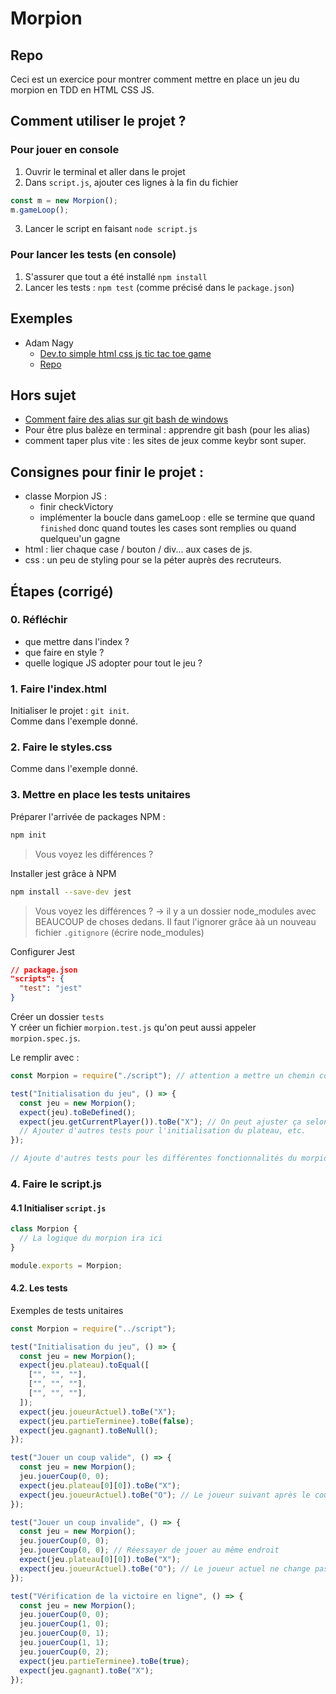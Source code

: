 # Morpion

## Repo

Ceci est un exercice pour montrer comment mettre en place un jeu du morpion en TDD en HTML CSS JS.

## Comment utiliser le projet ?

### Pour jouer en console

1. Ouvrir le terminal et aller dans le projet
2. Dans `script.js`, ajouter ces lignes à la fin du fichier
  ```js
  const m = new Morpion();
  m.gameLoop();
  ```
3. Lancer le script en faisant `node script.js`

### Pour lancer les tests (en console)

1. S'assurer que tout a été installé `npm install`
2. Lancer les tests : `npm test` (comme précisé dans le `package.json`)


## Exemples

- Adam Nagy
  - [Dev.to simple html css js tic tac toe game](https://dev.to/javascriptacademy/create-a-simple-tic-tac-toe-game-using-html-css-javascript-i4k)
  - [Repo](https://github.com/javascriptacademy-stash/tic-tac-toe)

## Hors sujet

- [Comment faire des alias sur git bash de windows](https://stackoverflow.com/questions/37104273/how-to-set-aliases-in-git-bash-for-windows)
- Pour être plus balèze en terminal : apprendre git bash (pour les alias)
- comment taper plus vite : les sites de jeux comme keybr sont super.

## Consignes pour finir le projet :

- classe Morpion JS :
  - finir checkVictory
  - implémenter la boucle dans gameLoop : elle se termine que quand `finished` donc quand toutes les cases sont remplies ou quand quelqueu'un gagne
- html : lier chaque case / bouton / div... aux cases de js.
- css : un peu de styling pour se la péter auprès des recruteurs.

## Étapes (corrigé)

### 0. Réfléchir

- que mettre dans l'index ?
- que faire en style ?
- quelle logique JS adopter pour tout le jeu ?

### 1. Faire l'index.html

Initialiser le projet : `git init`.  
Comme dans l'exemple donné.

### 2. Faire le styles.css

Comme dans l'exemple donné.

### 3. Mettre en place les tests unitaires

Préparer l'arrivée de packages NPM :

```sh
npm init
```

> Vous voyez les différences ?

Installer jest grâce à NPM

```sh
npm install --save-dev jest
```

> Vous voyez les différences ? -> il y a un dossier node_modules avec BEAUCOUP de choses dedans. Il faut l'ignorer grâce àà un nouveau fichier `.gitignore` (écrire node_modules)

Configurer Jest

```json
// package.json
"scripts": {
  "test": "jest"
}
```

Créer un dossier `tests`  
Y créer un fichier `morpion.test.js` qu'on peut aussi appeler `morpion.spec.js`.

Le remplir avec :

```js
const Morpion = require("./script"); // attention a mettre un chemin correct !

test("Initialisation du jeu", () => {
  const jeu = new Morpion();
  expect(jeu).toBeDefined();
  expect(jeu.getCurrentPlayer()).toBe("X"); // On peut ajuster ça selon comment on initialise le jeu
  // Ajouter d'autres tests pour l'initialisation du plateau, etc.
});

// Ajoute d'autres tests pour les différentes fonctionnalités du morpion
```

### 4. Faire le script.js

#### 4.1 Initialiser `script.js`

```js
class Morpion {
  // La logique du morpion ira ici
}

module.exports = Morpion;
```

#### 4.2. Les tests

Exemples de tests unitaires

```js
const Morpion = require("../script");

test("Initialisation du jeu", () => {
  const jeu = new Morpion();
  expect(jeu.plateau).toEqual([
    ["", "", ""],
    ["", "", ""],
    ["", "", ""],
  ]);
  expect(jeu.joueurActuel).toBe("X");
  expect(jeu.partieTerminee).toBe(false);
  expect(jeu.gagnant).toBeNull();
});

test("Jouer un coup valide", () => {
  const jeu = new Morpion();
  jeu.jouerCoup(0, 0);
  expect(jeu.plateau[0][0]).toBe("X");
  expect(jeu.joueurActuel).toBe("O"); // Le joueur suivant après le coup
});

test("Jouer un coup invalide", () => {
  const jeu = new Morpion();
  jeu.jouerCoup(0, 0);
  jeu.jouerCoup(0, 0); // Réessayer de jouer au même endroit
  expect(jeu.plateau[0][0]).toBe("X");
  expect(jeu.joueurActuel).toBe("O"); // Le joueur actuel ne change pas en cas de coup invalide
});

test("Vérification de la victoire en ligne", () => {
  const jeu = new Morpion();
  jeu.jouerCoup(0, 0);
  jeu.jouerCoup(1, 0);
  jeu.jouerCoup(0, 1);
  jeu.jouerCoup(1, 1);
  jeu.jouerCoup(0, 2);
  expect(jeu.partieTerminee).toBe(true);
  expect(jeu.gagnant).toBe("X");
});
```
